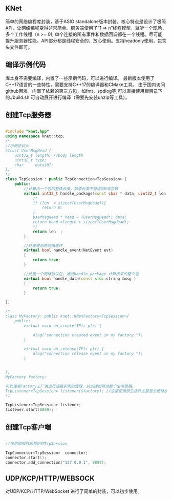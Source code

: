 

## KNet 
 
 简单的网络编程库封装，基于ASIO standalone版本封装，核心特点是设计了极简API，让网络编程变得非常简单。服务端使用了“1 => n”线程模型，监听一个现场，多个工作线程（n >= 0), 单个连接的所有事件和数据回调都在一个线程。尽可能提升服务器性能。API部分都是线程安全的，放心使用。支持headonly使用，包含头文件即可。 


## 编译示例代码

  库本身不需要编译，内置了一些示例代码，可以进行编译。 最新版本使用了C++17语言的一些特性，需要支持C++17的编译器和CMake工具。 由于国内访问github困难，内置了依赖的第三方包，如fmt，spdlog等,可以直接使用根目录下的./build.sh 可自动展开进行编译（需要先安装unzip等工具）。



## 创建Tcp服务器

```cpp

#include "knet.hpp"
using namespace knet::tcp;
/*
//示例协议头
struct UserMsgHead {
    uint32_t length; //body length 
    uint32_t type;
    char     data[0];  
}; 
*/
class TcpSession : public TcpConnection<TcpSession> {
    public:
        //计算出一个包的整体长度，如果长度不够返回0或负数
        virtual int32_t handle_package(const char * data, uint32_t len ){
            /*
            if (len  < sizeof(UserMsgHead)){
                return 0; 
            }
            UserMsgHead * head = (UserMsgHead*) data;  
            return head->length + sizeof(UserMsgHead);   
            */ 
            return len  ; 
        }

        //处理收到的网络事件
        virtual bool handle_event(NetEvent evt) 
        { 
            return true; 
        }

        //处理一个网络协议包，通过handle_package 计算出来的整个包
        virtual bool handle_data(const std::string &msg )
        {
            return true; 
        }

}; 

/*
class MyFactory: public knet::KNetFactory<TcpSession>{
    public:
	    virtual void on_create(TPtr ptr) {

			dlog("connection created event in my factory "); 
		}

		virtual void on_release(TPtr ptr) { 
			dlog("connection release event in my factory "); 
		}


}; 
MyFactory factory; 

可以使用Factory工厂类进行连接实例的管理，从创建到释放整个生命周期。
TcpListener<TcpSession> listener(&factory); //这里使用原生指针主要是方便继承类
*/

TcpListener<TcpSession> listener;
listener.start(8899); 

```



## 创建Tcp客户端

```cpp

//使用和服务器相同的TcpSession 

TcpConnector<TcpSession>  connector;
connector.start(); 
connector.add_connection("127.0.0.1", 8899);


```



## UDP/KCP/HTTP/WEBSOCK

对UDP/KCP/HTTP/WebSocket 进行了简单的封装，可以初步使用。 

